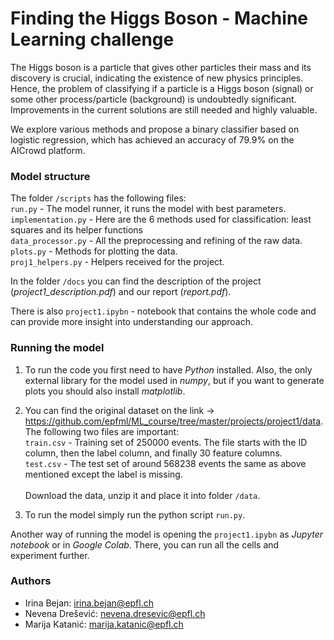 # Finding the Higgs Boson - Machine Learning challenge

The Higgs boson is a particle that gives other particles their mass and its 
discovery is crucial, indicating the existence of new physics principles. 
Hence, the problem of classifying if a particle is a Higgs boson (signal) or 
some other process/particle (background) is undoubtedly significant. 
Improvements in the current solutions are still needed and highly valuable.

We explore various methods and propose a binary classifier based on logistic regression, 
which has achieved an accuracy of 79.9\% on the AICrowd platform.

### Model structure

The folder `/scripts` has the following files:
<br />`run.py` - The model runner, it runs the model with best parameters.
<br />`implementation.py` - Here are the 6 methods used for classification: least squares  and its helper functions
<br />`data_processor.py` - All the preprocessing and refining of the raw data. 
<br />`plots.py` - Methods for plotting the data.
<br />`proj1_helpers.py` - Helpers received for the project.

In the folder `/docs` you can find the description of the project (*project1_description.pdf*) and our report (*report.pdf*). 

There is also `project1.ipybn` - notebook that contains the whole code and can provide more insight into understanding our approach.

### Running the model

1. To run the code you first need to have *Python* installed. Also, the only external library for the model used in *numpy*, but if you want to generate plots you should also install *matplotlib*.

2. You can find the original dataset on the link -> 
https://github.com/epfml/ML_course/tree/master/projects/project1/data. The
following two files are important:
<br />`train.csv` - Training set of 250000 events. The file starts with the ID column, then the label column, and finally 30 feature columns.
<br />`test.csv` - The test set of around 568238 events the same as above mentioned except the label is missing.
<br /><br />Download the data, unzip it and place it into folder `/data`.

3. To run the model simply run the python script `run.py`.

Another way of running the model is opening the `project1.ipybn` as *Jupyter notebook* or in 
*Google Colab*. There, you can run all the cells and experiment further.

### Authors

- Irina Bejan: irina.bejan@epfl.ch
- Nevena Drešević: nevena.dresevic@epfl.ch
- Marija Katanić: marija.katanic@epfl.ch
